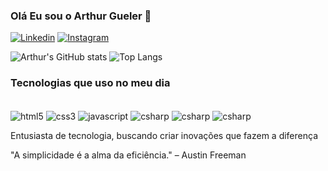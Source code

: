 
### Olá Eu sou o Arthur Gueler 👋

[![Linkedin](https://img.shields.io/badge/LinkedIn-0077B5?style=for-the-badge&logo=linkedin&logoColor=white)](https://www.linkedin.com/in/arthur-gueler-423904300/)
[![Instagram](https://img.shields.io/badge/Instagram-E4405F?style=for-the-badge&logo=instagram&logoColor=white)](https://www.instagram.com/igr.arthur/)

![Arthur's GitHub stats](https://github-readme-stats.vercel.app/api?username=ArthurGueler-dev&show_icons=true&theme=dark)
![Top Langs](https://github-readme-stats.vercel.app/api/top-langs/?username=ArthurGueler-dev&layout=compact)


### Tecnologias que uso no meu dia

<div style="display: inline_block"><br/>
    <img align="center" alt="html5" src="https://img.shields.io/badge/HTML5-E34F26?style=for-the-badge&logo=html5&logoColor=white" />
    <img align="center" alt="css3" src="https://img.shields.io/badge/CSS3-1572B6?style=for-the-badge&logo=css3&logoColor=white" />
    <img align="center" alt="javascript" src="https://img.shields.io/badge/JavaScript-F7DF1E?style=for-the-badge&logo=javascript&logoColor=black">
    <img align="center" alt="csharp" src="https://img.shields.io/badge/C%23-239120?style=for-the-badge&logo=c-sharp&logoColor=white" />
    <img align="center" alt="csharp" src="https://img.shields.io/badge/Python-14354C?style=for-the-badge&logo=python&logoColor=white" />
    <img align="center" alt="csharp" src="https://img.shields.io/badge/MySQL-00000F?style=for-the-badge&logo=mysql&logoColor=white" />

</div>


Entusiasta de tecnologia, buscando criar inovações que fazem a diferença

"A simplicidade é a alma da eficiência." – Austin Freeman

